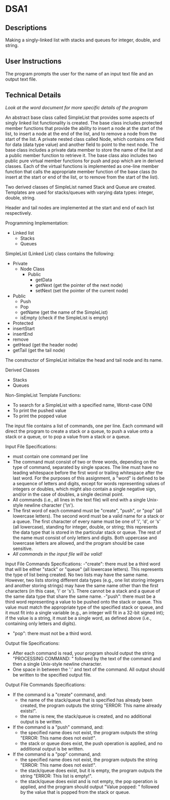 # DSA1

Descriptions
-
Making a singly-linked list with stacks and queues for integer, double, and string.


User Instructions
-
The program prompts the user for the name of an input text file and an output text file. 

Technical Details
-
*Look at the word document for more specific details of the program*

An abstract base class called SimpleList that provides some aspects of singly linked list functionality is created. The base class includes protected member functions that provide the ability to insert a node at the start of the list, to insert a node at the end of the list, and to remove a node from the start of the list. A private nested class called Node, which contains one field for data (data type value) and another field to point to the next node.  The base class includes a private data member to store the name of the list and a public member function to retrieve it. The base class also includes two public pure virtual member functions for push and pop which are in derived classes. Each of the virtual functions is implemented as one-line member function that calls the appropriate member function of the base class (to insert at the start or end of the list, or to remove from the start of the list).

Two derived classes of SimpleList named Stack and Queue are created. Templates are used for stacks/queues with varying data types: integer, double, string.

Header and tail nodes are implemented at the start and end of each list respectively.

Programming Implementation:
- Linked list
  - Stacks
  - Queues
  
SimpleList (Linked List) class contains the following:
- Private
  - Node Class
    - Public
      - getData
      - getNext (get the pointer of the next node)
      - setNext (set the pointer of the current node)
- Public
  - Push
  - Pop
  - getName (get the name of the SimpleList)
  - isEmpty (check if the SimpleList is empty)
 - Protected
  - insertStart
  - insertEnd
  - remove
  - getHead (get the header node)
  - getTail (get the tail node)

The constructor of SimpleList initialize the head and tail node and its name.

Derived Classes
- Stacks
- Queues

Non-SimpleList Template Functions:
- To search for a SimpleList with a specified name, Worst-case O(N)
- To print the pushed value
- To print the popped value 

The input file contains a list of commands, one per line. Each command will direct the program to create a stack or a queue, to push a value onto a stack or a queue, or to pop a value from a stack or a queue.

Input File Specifications:
- must contain one command per line
- The command must consist of two or three words, depending on the type of command, separated by single spaces. The line must have no leading whitespace before the first word or trailing whitespace after the last word. For the purposes of this assignment, a "word" is defined to be a sequence of letters and digits, except for words representing values of integers or doubles, which might also contain a single negative sign, and/or in the case of doubles, a single decimal point.
-  All commands (i.e., all lines in the text file) will end with a single Unix-style newline character ('\n').
- The first word of each command must be "create", "push", or "pop" (all lowercase letters). The second word must be a valid name for a stack or a queue. The first character of every name must be one of 'i', 'd', or 's' (all lowercase), standing for integer, double, or string; this represents the data type that is stored in the particular stack or queue. The rest of the name must consist of only letters and digits. Both uppercase and lowercase letters are allowed, and the program should be case sensitive.
- *All commands in the input file will be valid!*

Input File Commands Specifications:
-"create": there must be a third word that will be either "stack" or "queue" (all lowercase letters). This represents the type of list being created. No two lists may have the same name. However, two lists storing different data types (e.g., one list storing integers and another storing strings) may have the same name other than the first characters (in this case, 'i' or 's'). There cannot be a stack and a queue of the same data type that share the same name.
-"push": there must be a third word representing a value to be pushed onto the stack or queue. This value must match the appropriate type of the specified stack or queue, and it must fit into a single variable (e.g., an integer will fit in a 32-bit signed int); if the value is a string, it must be a single word, as defined above (i.e., containing only letters and digits).
- "pop": there must not be a third word.


Output file Specifications:
- After each command is read, your program should output the string "PROCESSING COMMAND: " followed by the text of the command and then a single Unix-style newline character.
- One space in between the ':' and text of the command. All output should be written to the specified output file.

Output File Commands Specifications:
- If the command is a "create" command, and:
  - the name of the stack/queue that is specified has already been created, the program outputs the string "ERROR: This name already exists!".
  - the name is new, the stack/queue is created, and no additional output is be written.
- If the command is a "push" command, and:
  - the specified name does not exist, the program outputs the string "ERROR: This name does not exist!".
  - the stack or queue does exist, the push operation is applied, and no additional output is be written.
- If the command is a "pop" command, and:
  - the specified name does not exist, the program outputs the string "ERROR: This name does not exist!".
  - the stack/queue does exist, but it is empty, the program outputs the string "ERROR: This list is empty!". 
  - the stack/queue does exist and is not empty, the pop operation is applied, and the program should output "Value popped: " followed by the value that is popped from the stack or queue.  


